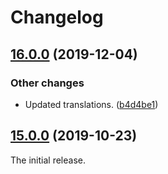 Changelog
=========

## [16.0.0](https://github.com/ckeditor/ckeditor5-page-break/compare/v15.0.0...v16.0.0) (2019-12-04)

### Other changes

* Updated translations. ([b4d4be1](https://github.com/ckeditor/ckeditor5-page-break/commit/b4d4be1))


## [15.0.0](https://github.com/ckeditor/ckeditor5-page-break/tree/v15.0.0) (2019-10-23)

The initial release.
